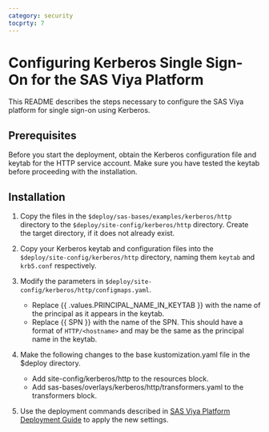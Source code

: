 ```yaml
---
category: security
tocprty: 7
---
```


# Configuring Kerberos Single Sign-On for the SAS Viya Platform

This README describes the steps necessary to configure the SAS Viya platform for single sign-on
using Kerberos.

## Prerequisites

Before you start the deployment, obtain the Kerberos configuration file and keytab for the HTTP
service account. Make sure you have tested the keytab before proceeding with the installation.

## Installation

1. Copy the files in the `$deploy/sas-bases/examples/kerberos/http` directory to the `$deploy/site-config/kerberos/http` directory. Create the target directory, if it does not already exist.

2. Copy your Kerberos keytab and configuration files into the `$deploy/site-config/kerberos/http` directory, naming them `keytab` and `krb5.conf` respectively.

3. Modify the parameters in `$deploy/site-config/kerberos/http/configmaps.yaml`.

   * Replace {{ .values.PRINCIPAL_NAME_IN_KEYTAB }} with the name of the principal as it appears in the keytab.
   * Replace {{ SPN }} with the name of the SPN. This should have a format of `HTTP/<hostname>` and may be the same as the principal name in the keytab.

4. Make the following changes to the base kustomization.yaml file in the $deploy directory.

   * Add site-config/kerberos/http to the resources block.
   * Add sas-bases/overlays/kerberos/http/transformers.yaml to the transformers block.

5. Use the deployment commands described in [SAS Viya Platform Deployment Guide](http://documentation.sas.com/?cdcId=itopscdc&cdcVersion=default&docsetId=dplyml0phy0dkr&docsetTarget=titlepage.htm) to apply the new settings.
